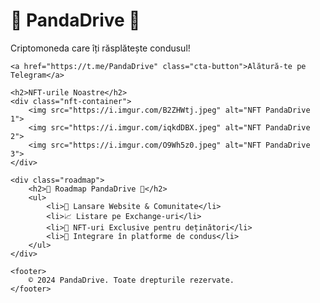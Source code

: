 <!DOCTYPE html>
<html lang="ro">
<head>
    <meta charset="UTF-8">
    <meta name="viewport" content="width=device-width, initial-scale=1.0">
    <title>PandaDrive - Drive to Earn</title>
    <link rel="stylesheet" href="style.css">
</head>
<body>
    <h1 class="neon-title">🚀 PandaDrive 🚀</h1>
    <p class="subtitle">Criptomoneda care îți răsplătește condusul!</p>
    
    <a href="https://t.me/PandaDrive" class="cta-button">Alătură-te pe Telegram</a>

    <h2>NFT-urile Noastre</h2>
    <div class="nft-container">
        <img src="https://i.imgur.com/B2ZHWtj.jpeg" alt="NFT PandaDrive 1">
        <img src="https://i.imgur.com/iqkdDBX.jpeg" alt="NFT PandaDrive 2">
        <img src="https://i.imgur.com/O9Wh5z0.jpeg" alt="NFT PandaDrive 3">
    </div>

    <div class="roadmap">
        <h2>📍 Roadmap PandaDrive 📍</h2>
        <ul>
            <li>🚀 Lansare Website & Comunitate</li>
            <li>📈 Listare pe Exchange-uri</li>
            <li>🎨 NFT-uri Exclusive pentru deținători</li>
            <li>🔗 Integrare în platforme de condus</li>
        </ul>
    </div>

    <footer>
        © 2024 PandaDrive. Toate drepturile rezervate.
    </footer>
</body>
</html>
